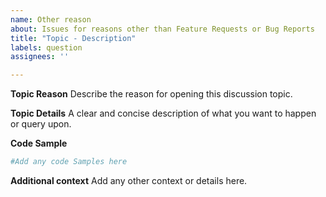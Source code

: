 ```yaml
---
name: Other reason
about: Issues for reasons other than Feature Requests or Bug Reports
title: "Topic - Description"
labels: question
assignees: ''

---
```


**Topic Reason**
Describe the reason for opening this discussion topic.

**Topic Details**
A clear and concise description of what you want to happen or query upon.

**Code Sample**
```PowerShell
#Add any code Samples here
```

**Additional context**
Add any other context or details here.

